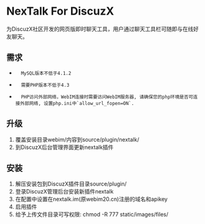 NexTalk For DiscuzX
=================================

为DiscuzX社区开发的网页版即时聊天工具，用户通过聊天工具栏可随即与在线好友聊天。


需求
-----------------------------

*       MySQL版本不低于4.1.2
*       需要PHP版本不低于4.3
*       PHP访问外部网络，WebIM连接时需要访问WebIM服务器, 请确保您的php环境是否可连接外部网络, 设置php.ini中`allow_url_fopen=ON`.


升级
---------------------------------

1.	覆盖安装目录webim/内容到source/plugin/nextalk/
2.	到DiscuzX后台管理界面更新nextalk插件


安装
---------------------------------

1.	解压安装包到DiscuzX插件目录source/plugin/
2.	登录DiscuzX管理后台安装新插件nextalk
3.	在配置中设置在nextalk.im(原webim20.cn)注册的域名和apikey
4.	启用插件
5.	给予上传文件目录可写权限: chmod -R 777 static/images/files/




